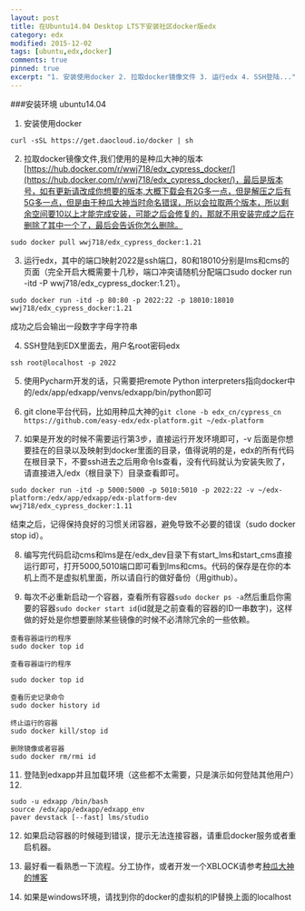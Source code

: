 ```yaml
---
layout: post
title: 在Ubuntu14.04 Desktop LTS下安装社区docker版edx
category: edx
modified: 2015-12-02
tags: [ubuntu,edx,docker]
comments: true
pinned: true
excerpt: "1. 安装使用docker 2. 拉取docker镜像文件 3. 运行edx 4. SSH登陆..."
---
```


###安装环境 ubuntu14.04
1. 安装使用docker

```
curl -sSL https://get.daocloud.io/docker | sh
```

2. 拉取docker镜像文件,我们使用的是种瓜大神的版本[https://hub.docker.com/r/wwj718/edx_cypress_docker/](https://hub.docker.com/r/wwj718/edx_cypress_docker/)，最后是版本号，如有更新请改成你想要的版本,大概下载会有2G多一点，但是解压之后有5G多一点，但是由于种瓜大神当时命名错误，所以会拉取两个版本，所以剩余空间要10以上才能完成安装，可能之后会修复的，那就不用安装完成之后在删除了其中一个了，最后会告诉你怎么删除。

```
sudo docker pull wwj718/edx_cypress_docker:1.21
```

3. 运行edx，其中的端口映射2022是ssh端口，80和18010分别是lms和cms的页面（完全开启大概需要十几秒，端口冲突请随机分配端口sudo docker run -itd -P wwj718/edx_cypress_docker:1.21）。
```
sudo docker run -itd -p 80:80 -p 2022:22 -p 18010:18010 wwj718/edx_cypress_docker:1.21
```
成功之后会输出一段数字字母字符串

4. SSH登陆到EDX里面去，用户名root密码edx

```
ssh root@localhost -p 2022
```

5. 使用Pycharm开发的话，只需要把remote Python interpreters指向docker中的/edx/app/edxapp/venvs/edxapp/bin/python即可

6. git clone平台代码，比如用种瓜大神的`git clone -b edx_cn/cypress_cn https://github.com/easy-edx/edx-platform.git ~/edx-platform`

7. 如果是开发的时候不需要运行第3步，直接运行开发环境即可，-v 后面是你想要挂在的目录以及映射到docker里面的目录，值得说明的是，edx的所有代码在根目录下，不要ssh进去之后用命令ls查看，没有代码就认为安装失败了，请直接进入/edx（根目录下）目录查看即可。

```
sudo docker run -itd -p 5000:5000 -p 5010:5010 -p 2022:22 -v ~/edx-platform:/edx/app/edxapp/edx-platform-dev wwj718/edx_cypress_docker:1.11
```

结束之后，记得保持良好的习惯关闭容器，避免导致不必要的错误（sudo docker stop id）。

8. 编写完代码启动cms和lms是在/edx_dev目录下有start_lms和start_cms直接运行即可，打开5000,5010端口即可看到lms和cms。代码的保存是在你的本机上而不是虚拟机里面，所以请自行的做好备份（用github）。

9. 每次不必重新启动一个容器，查看所有容器`sudo docker ps -a`然后重启你需要的容器`sudo docker start id`(id就是之前查看的容器的ID一串数字)，这样做的好处是你想要删除某些镜像的时候不必清除冗余的一些依赖。



```
查看容器运行的程序
sudo docker top id

查看容器运行的程序

sudo docker top id

查看历史记录命令
sudo docker history id

终止运行的容器
sudo docker kill/stop id

删除镜像或者容器
sudo docker rm/rmi id
```

11. 登陆到edxapp并且加载环境（这些都不太需要，只是演示如何登陆其他用户）
12. 
```
sudo -u edxapp /bin/bash
source /edx/app/edxapp/edxapp_env
paver devstack [--fast] lms/studio
```

12. 如果启动容器的时候碰到错误，提示无法连接容器，请重启docker服务或者重启机器。

13. 最好看一看熟悉一下流程。分工协作，或者开发一个XBLOCK请参考[种瓜大神的博客](http://wwj718.github.io/install-youkuXblock-into-edx.html)

14. 如果是windows环境，请找到你的docker的虚拟机的IP替换上面的localhost

